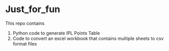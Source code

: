 # Just_for_fun

This repo contains
1. Python code to generate IPL Points Table
2. Code to convert an excel workbook that contains multiple sheets to csv format files

